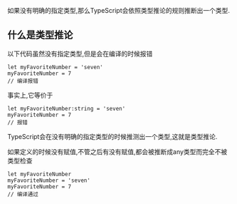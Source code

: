 如果没有明确的指定类型,那么TypeScript会依照类型推论的规则推断出一个类型.

## **什么是类型推论**

以下代码虽然没有指定类型,但是会在编译的时候报错

```
let myFavoriteNumber = 'seven'
myFavoriteNumber = 7
// 编译报错
```

事实上,它等价于

```
let myFavoriteNumber:string = 'seven'
myFavoriteNumber = 7
// 报错
```

TypeScript会在没有明确的指定类型的时候推测出一个类型,这就是类型推论.

如果定义的时候没有赋值,不管之后有没有赋值,都会被推断成any类型而完全不被类型检查

```
let myFavoriteNumber
myFavoriteNumber = 'seven'
myFavoriteNumber = 7
// 编译通过
```